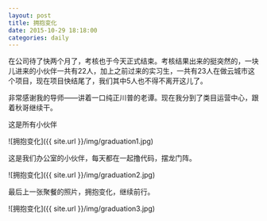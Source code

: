 ```yaml
---
layout: post
title: 拥抱变化
date: 2015-10-29 18:18:00
categories: daily
---
```


在公司待了快两个月了，考核也于今天正式结束。考核结果出来的挺突然的，一块儿进来的小伙伴一共有22人，加上之前过来的实习生，一共有23人在做云城市这个项目，现在项目快结尾了，我们其中5人也不得不离开这儿了。

非常感谢我的导师——讲着一口纯正川普的老谭。现在我分到了类目运营中心，跟着秋哥继续干。

这是所有小伙伴

![拥抱变化]({{ site.url }}/img/graduation1.jpg)

这是我们办公室的小伙伴，每天都在一起撸代码，摆龙门阵。

![拥抱变化]({{ site.url }}/img/graduation2.jpg)

最后上一张聚餐的照片，拥抱变化，继续前行。

![拥抱变化]({{ site.url }}/img/graduation3.jpg)
